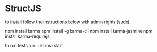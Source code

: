 # StructJS
to install follow the instructions below with admin rights (sudo).

npm install karma
npm install -g karma-cli
npm install karma-jasmine
npm install karma-requirejs

to run tests run...
karma start 